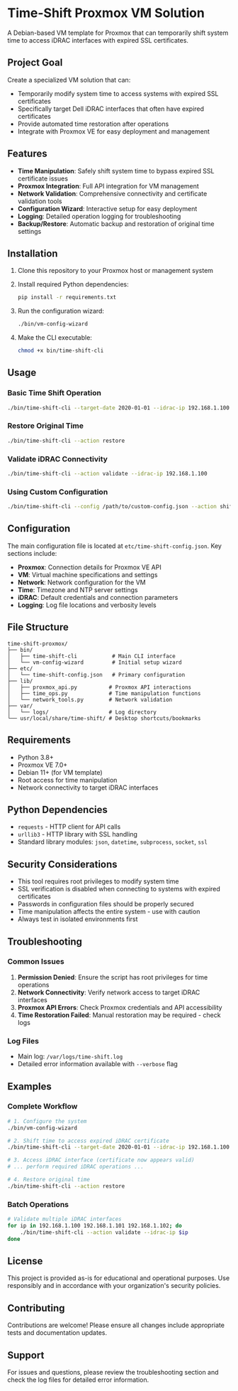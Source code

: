 # Time-Shift Proxmox VM Solution

A Debian-based VM template for Proxmox that can temporarily shift system time to access iDRAC interfaces with expired SSL certificates.

## Project Goal

Create a specialized VM solution that can:
- Temporarily modify system time to access systems with expired SSL certificates
- Specifically target Dell iDRAC interfaces that often have expired certificates
- Provide automated time restoration after operations
- Integrate with Proxmox VE for easy deployment and management

## Features

- **Time Manipulation**: Safely shift system time to bypass expired SSL certificate issues
- **Proxmox Integration**: Full API integration for VM management
- **Network Validation**: Comprehensive connectivity and certificate validation tools
- **Configuration Wizard**: Interactive setup for easy deployment
- **Logging**: Detailed operation logging for troubleshooting
- **Backup/Restore**: Automatic backup and restoration of original time settings

## Installation

1. Clone this repository to your Proxmox host or management system
2. Install required Python dependencies:
   ```bash
   pip install -r requirements.txt
   ```

3. Run the configuration wizard:
   ```bash
   ./bin/vm-config-wizard
   ```

4. Make the CLI executable:
   ```bash
   chmod +x bin/time-shift-cli
   ```

## Usage

### Basic Time Shift Operation
```bash
./bin/time-shift-cli --target-date 2020-01-01 --idrac-ip 192.168.1.100
```

### Restore Original Time
```bash
./bin/time-shift-cli --action restore
```

### Validate iDRAC Connectivity
```bash
./bin/time-shift-cli --action validate --idrac-ip 192.168.1.100
```

### Using Custom Configuration
```bash
./bin/time-shift-cli --config /path/to/custom-config.json --action shift --target-date 2019-06-15
```

## Configuration

The main configuration file is located at `etc/time-shift-config.json`. Key sections include:

- **Proxmox**: Connection details for Proxmox VE API
- **VM**: Virtual machine specifications and settings
- **Network**: Network configuration for the VM
- **Time**: Timezone and NTP server settings
- **iDRAC**: Default credentials and connection parameters
- **Logging**: Log file locations and verbosity levels

## File Structure

```
time-shift-proxmox/
├── bin/
│   ├── time-shift-cli           # Main CLI interface
│   └── vm-config-wizard         # Initial setup wizard
├── etc/
│   └── time-shift-config.json   # Primary configuration
├── lib/
│   ├── proxmox_api.py          # Proxmox API interactions
│   ├── time_ops.py             # Time manipulation functions
│   └── network_tools.py        # Network validation
├── var/
│   └── logs/                   # Log directory
└── usr/local/share/time-shift/ # Desktop shortcuts/bookmarks
```

## Requirements

- Python 3.8+
- Proxmox VE 7.0+
- Debian 11+ (for VM template)
- Root access for time manipulation
- Network connectivity to target iDRAC interfaces

## Python Dependencies

- `requests` - HTTP client for API calls
- `urllib3` - HTTP library with SSL handling
- Standard library modules: `json`, `datetime`, `subprocess`, `socket`, `ssl`

## Security Considerations

- This tool requires root privileges to modify system time
- SSL verification is disabled when connecting to systems with expired certificates
- Passwords in configuration files should be properly secured
- Time manipulation affects the entire system - use with caution
- Always test in isolated environments first

## Troubleshooting

### Common Issues

1. **Permission Denied**: Ensure the script has root privileges for time operations
2. **Network Connectivity**: Verify network access to target iDRAC interfaces
3. **Proxmox API Errors**: Check Proxmox credentials and API accessibility
4. **Time Restoration Failed**: Manual restoration may be required - check logs

### Log Files

- Main log: `/var/logs/time-shift.log`
- Detailed error information available with `--verbose` flag

## Examples

### Complete Workflow
```bash
# 1. Configure the system
./bin/vm-config-wizard

# 2. Shift time to access expired iDRAC certificate
./bin/time-shift-cli --target-date 2020-01-01 --idrac-ip 192.168.1.100

# 3. Access iDRAC interface (certificate now appears valid)
# ... perform required iDRAC operations ...

# 4. Restore original time
./bin/time-shift-cli --action restore
```

### Batch Operations
```bash
# Validate multiple iDRAC interfaces
for ip in 192.168.1.100 192.168.1.101 192.168.1.102; do
    ./bin/time-shift-cli --action validate --idrac-ip $ip
done
```

## License

This project is provided as-is for educational and operational purposes. Use responsibly and in accordance with your organization's security policies.

## Contributing

Contributions are welcome! Please ensure all changes include appropriate tests and documentation updates.

## Support

For issues and questions, please review the troubleshooting section and check the log files for detailed error information.
